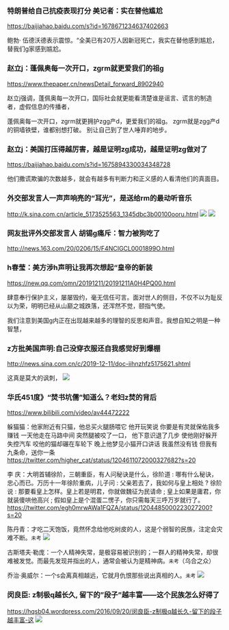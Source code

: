 ### 特朗普给自己抗疫表现打分 美记者：实在替他尴尬
https://baijiahao.baidu.com/s?id=1678671234637402663

鲍勃· 伍德沃德表示震惊。“全美已有20万人因新冠死亡，我实在替他感到尴尬，替我们g家感到尴尬。

### 赵立j：蓬佩奥每一次开口，zgrm就更爱我们的祖g
https://www.thepaper.cn/newsDetail_forward_8902940

赵立j强调，蓬佩奥每一次开口，国际社会就更能看清楚谁是谣言、谎言的制造者，虚假信息的传播者，

蓬佩奥每一次开口，zgrm就更拥护zgg产d，更爱我们的祖g。
zgrm就是zgg产d的铜墙铁壁，谁都别想打破。
别让自己到了世人唾弃的地步。

### 赵立j：美国打压得越厉害，越是证明zg成功，越是证明zg做对了
https://baijiahao.baidu.com/s?id=1675894330034348728

他们撒谎欺骗的次数越多，就会有越多有判断力和正义感的人看清他们的真面目。

### 外交部发言人一声声响亮的“耳光”，是送给rm的最动听音乐
http://k.sina.com.cn/article_5173525563_1345dbc3b00100ooru.html
![](http://pic.17qq.com/img_biaoqing/21172459.jpeg)
![](https://iknow-pic.cdn.bcebos.com/6c224f4a20a44623204680d29a22720e0df3d7f5)

### 网友批评外交部发言人 胡锡g痛斥：智力被狗吃了
http://news.163.com/20/0206/15/F4NCIGCL0001899O.html

### h春莹：美方涉h声明让我再次想起“皇帝的新装
https://new.qq.com/omn/20191211/20191211A0H4PQ00.html

肆意奉行保护主义，屡屡毁约，毫无信任可言。面对世人的侧目，不仅不以为耻反以为荣，明明已经从山巅之城跌落，还浑然不觉，颐指气使。

我们注意到美国g内正在出现越来越多的理智的反思和声音。我想自知之明是一种智慧，

### z方批美国声明:自己没穿衣服还自我感觉好到爆棚
http://news.sina.com.cn/c/2019-12-11/doc-iihnzhfz5175621.shtml

这真是莫大的讽刺，
![](http://n.sinaimg.cn/spider20191211/260/w1060h800/20191211/74a7-ikrsesr6302634.jpg)

### 华氏451度》“焚书坑儒”知道么？老妇z焚的背后
https://www.bilibili.com/video/av44472222

躲猫猫：他家附近有只猫，他总买火腿肠喂它
他开玩笑说
你要是有灵就保佑我多赚钱
一天他走在马路中间
突然腿被咬了一口， 他下意识退了几步
使他刚好躲开失控汽车
咬他的猫却碾在车轮下
晚上他梦见小猫开口讲话
我虽然没有钱
但我有九条命，送你一条
https://twitter.com/higher_cat/status/1204611072000327682?s=20

李 庆：大明首辅徐阶，三朝重臣，有人问秘诀是什么，徐阶道 : 哪有什么秘诀，忠心而已。万历十一年徐阶重病，儿子问 : 父亲若去了，我如何与皇上相处 ? 徐阶说 : 那要看皇上怎样。皇上若是明君，你就做魏征为民请命 ; 皇上如果是庸君，你就装傻哄他高兴 ; 假如皇上是个混蛋二愣子，你只需每天三呼万岁就行了。
https://twitter.com/egh0mrwAWa1FQZA/status/1204485000223027200?s=20

陈丹青​​​​：才吃二天饱饭，竟然怀念给他吃树皮的人，这是个弱智的民族，注定会灾难不断。`未考`
![](https://pbs.twimg.com/media/ELZdEUUVAAAWOtb.jpg:orig)

古斯塔夫·勒庞：一个人精神失常，是极容易被识别的；一群人的精神失常，却很难被发觉。而最先发现并指出的人，通常会被认为是精神病。`未考`（乌合之众）

乔治·奥威尔：一个s会离真相越远，它就月仇恨那些说出真相的人。`未考`
![](https://wx3.sinaimg.cn/mw690/006SnfGGly1g6zf0hft5tj30r20vwjuz.jpg)

### 闵良臣: z制极q越长久, 留下的”段子”越丰富——这个民族怎么好得了
https://hqsb04.wordpress.com/2016/09/20/闵良臣-z制极q越长久-留下的段子越丰富-这
![](https://hqsb04.files.wordpress.com/2016/09/14.jpg)
